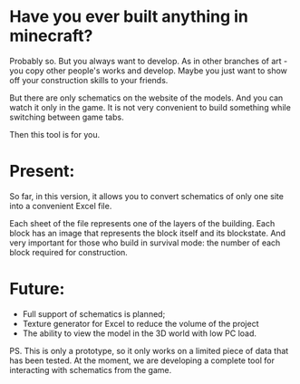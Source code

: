 # Have you ever built anything in minecraft?

Probably so. But you always want to develop. As in other branches of art - you copy other people's works and develop. Maybe you just want to show off your construction skills to your friends.

But there are only schematics on the website of the models. And you can watch it only in the game. It is not very convenient to build something while switching between game tabs.

Then this tool is for you.

# Present:

So far, in this version, it allows you to convert schematics of only one site into a convenient Excel file.

Each sheet of the file represents one of the layers of the building. Each block has an image that represents the block itself and its blockstate. And very important for those who build in survival mode: the number of each block required for construction.

# Future:

- Full support of schematics is planned;
- Texture generator for Excel to reduce the volume of the project
- The ability to view the model in the 3D world with low PC load.

PS. This is only a prototype, so it only works on a limited piece of data that has been tested.
At the moment, we are developing a complete tool for interacting with schematics from the game. 
